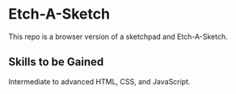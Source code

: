 # Etch-A-Sketch

This repo is a browser version of a sketchpad and Etch-A-Sketch.

## Skills to be Gained

Intermediate to advanced HTML, CSS, and JavaScript.